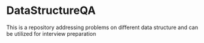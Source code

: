 # DataStructureQA
This is a repository addressing problems on different data structure and can be utilized for interview preparation

